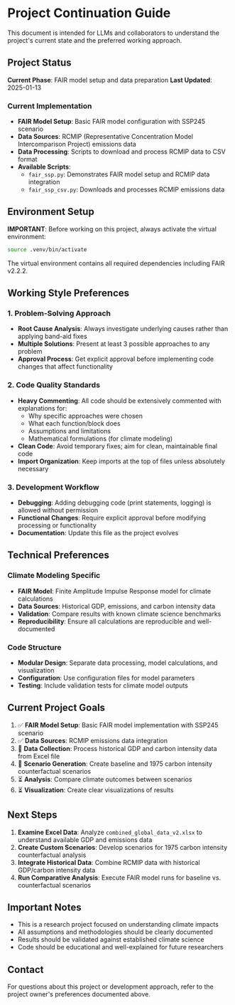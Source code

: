 # Project Continuation Guide

This document is intended for LLMs and collaborators to understand the project's current state and the preferred working approach.

## Project Status

**Current Phase**: FAIR model setup and data preparation
**Last Updated**: 2025-01-13

### Current Implementation
- **FAIR Model Setup**: Basic FAIR model configuration with SSP245 scenario
- **Data Sources**: RCMIP (Representative Concentration Model Intercomparison Project) emissions data
- **Data Processing**: Scripts to download and process RCMIP data to CSV format
- **Available Scripts**:
  - `fair_ssp.py`: Demonstrates FAIR model setup and RCMIP data integration
  - `fair_ssp_csv.py`: Downloads and processes RCMIP emissions data

## Environment Setup

**IMPORTANT**: Before working on this project, always activate the virtual environment:
```bash
source .venv/bin/activate
```

The virtual environment contains all required dependencies including FAIR v2.2.2.

## Working Style Preferences

### 1. Problem-Solving Approach
- **Root Cause Analysis**: Always investigate underlying causes rather than applying band-aid fixes
- **Multiple Solutions**: Present at least 3 possible approaches to any problem
- **Approval Process**: Get explicit approval before implementing code changes that affect functionality

### 2. Code Quality Standards
- **Heavy Commenting**: All code should be extensively commented with explanations for:
  - Why specific approaches were chosen
  - What each function/block does
  - Assumptions and limitations
  - Mathematical formulations (for climate modeling)
- **Clean Code**: Avoid temporary fixes; aim for clean, maintainable final code
- **Import Organization**: Keep imports at the top of files unless absolutely necessary

### 3. Development Workflow
- **Debugging**: Adding debugging code (print statements, logging) is allowed without permission
- **Functional Changes**: Require explicit approval before modifying processing or functionality
- **Documentation**: Update this file as the project evolves

## Technical Preferences

### Climate Modeling Specific
- **FAIR Model**: Finite Amplitude Impulse Response model for climate calculations
- **Data Sources**: Historical GDP, emissions, and carbon intensity data
- **Validation**: Compare results with known climate science benchmarks
- **Reproducibility**: Ensure all calculations are reproducible and well-documented

### Code Structure
- **Modular Design**: Separate data processing, model calculations, and visualization
- **Configuration**: Use configuration files for model parameters
- **Testing**: Include validation tests for climate model outputs

## Current Project Goals

1. ✅ **FAIR Model Setup**: Basic FAIR model implementation with SSP245 scenario
2. ✅ **Data Sources**: RCMIP emissions data integration
3. 🔄 **Data Collection**: Process historical GDP and carbon intensity data from Excel file
4. 🔄 **Scenario Generation**: Create baseline and 1975 carbon intensity counterfactual scenarios
5. ⏳ **Analysis**: Compare climate outcomes between scenarios
6. ⏳ **Visualization**: Create clear visualizations of results

## Next Steps

1. **Examine Excel Data**: Analyze `combined_global_data_v2.xlsx` to understand available GDP and emissions data
2. **Create Custom Scenarios**: Develop scenarios for 1975 carbon intensity counterfactual analysis
3. **Integrate Historical Data**: Combine RCMIP data with historical GDP/carbon intensity data
4. **Run Comparative Analysis**: Execute FAIR model runs for baseline vs. counterfactual scenarios

## Important Notes

- This is a research project focused on understanding climate impacts
- All assumptions and methodologies should be clearly documented
- Results should be validated against established climate science
- Code should be educational and well-explained for future researchers

## Contact

For questions about this project or development approach, refer to the project owner's preferences documented above.
